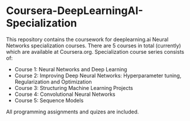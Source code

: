 # Coursera-DeepLearningAI-Specialization

This repository contains the coursework for deeplearning.ai Neural Networks specialization courses.
There are 5 courses in total (currently) which are available at Coursera.org.
Specialization course series consists of:
- Course 1: Neural Networks and Deep Learning
- Course 2: Improving Deep Neural Networks: Hyperparameter tuning, Regularization and Optimization
- Course 3: Structuring Machine Learning Projects
- Course 4: Convolutional Neural Networks
- Course 5: Sequence Models

All programming assignments and quizes are included.
